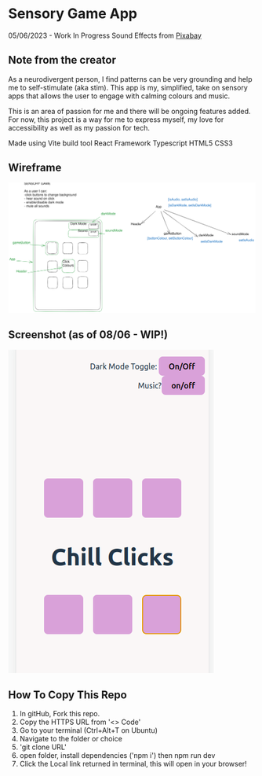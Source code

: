 # Sensory Game App

05/06/2023 - Work In Progress
Sound Effects from <a href="https://pixabay.com/sound-effects/?utm_source=link-attribution&utm_medium=referral&utm_campaign=music&utm_content=43207">Pixabay</a>

## Note from the creator

As a neurodivergent person, I find patterns can be very grounding and help me to self-stimulate (aka stim). This app is my, simplified, take on sensory apps that allows the user to engage with calming colours and music.

This is an area of passion for me and there will be ongoing features added. For now, this project is a way for me to express myself, my love for accessibility as well as my passion for tech.

Made using Vite build tool
React Framework
Typescript
HTML5
CSS3

## Wireframe

<img alt="wireframes of Sensory App layout and user states" src="./sensory-app-plan.svg">

## Screenshot (as of 08/06 - WIP!)

<img alt="screenshot of Chill Clicks App with basic layout" src="./Sensory_Screenshotv1.png">

## How To Copy This Repo

1. In gitHub, Fork this repo.
2. Copy the HTTPS URL from '<> Code'
3. Go to your terminal (Ctrl+Alt+T on Ubuntu)
4. Navigate to the folder or choice
5. 'git clone URL'
6. open folder, install dependencies ('npm i') then npm run dev
7. Click the Local link returned in terminal, this will open in your browser!
